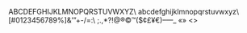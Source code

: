 ABCDEFGHIJKLMN&#8203;OPQRSTUVWXYZ\\
abcdefghijklmn&#8203;opqrstuvwxyz\\
[#0123456789%]&#8203;&amp;’”+-/=:\\
;.,*?!@®&copy;™($¢£¥€)–—_ «» &lt;&gt;

